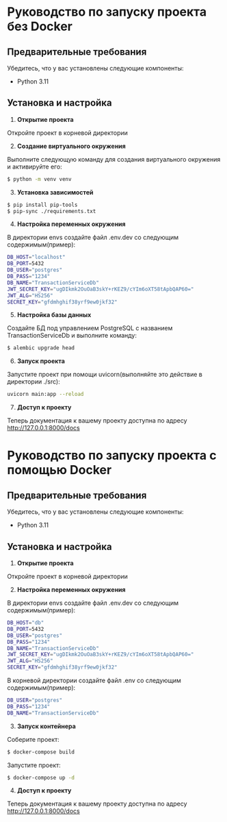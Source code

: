 # Руководство по запуску проекта без Docker

## Предварительные требования

Убедитесь, что у вас установлены следующие компоненты:
- Python 3.11

## Установка и настройка

1. **Открытие проекта**

Откройте проект в корневой директории

2. **Создание виртуального окружения**

Выполните следующую команду для создания виртуального окружения и активируйте его:
```bash
$ python -m venv venv
```

3. **Установка зависимостей**
```bash
$ pip install pip-tools
$ pip-sync ./requirements.txt
```

4. **Настройка переменных окружения**

В директории envs создайте файл .env.dev со следующим содержимым(пример):
```bash
DB_HOST="localhost"
DB_PORT=5432
DB_USER="postgres"
DB_PASS="1234"
DB_NAME="TransactionServiceDb"
JWT_SECRET_KEY="ugDIkmk2OuOaB3skY+rKEZ9/cYIm6oXT58tApbQAP60="
JWT_ALG="HS256"
SECRET_KEY="gfdmhghif38yrf9ew0jkf32"
```

5. **Настройка базы данных**

Создайте БД под управлением PostgreSQL с названием TransactionServiceDb и выполните команду:
```bash
$ alembic upgrade head
```

6. **Запуск проекта**

Запустите проект при помощи uvicorn(выполняйте это действие в директории ./src):
```bash
uvicorn main:app --reload
```

7. **Доступ к проекту**

Теперь документация к вашему проекту доступна по адресу http://127.0.0.1:8000/docs



# Руководство по запуску проекта с помощью Docker

## Предварительные требования

Убедитесь, что у вас установлены следующие компоненты:
- Python 3.11

## Установка и настройка

1. **Открытие проекта**

Откройте проект в корневой директории

2. **Настройка переменных окружения**

В директории envs создайте файл .env.dev со следующим содержимым(пример):
```bash
DB_HOST="db"
DB_PORT=5432
DB_USER="postgres"
DB_PASS="1234"
DB_NAME="TransactionServiceDb"
JWT_SECRET_KEY="ugDIkmk2OuOaB3skY+rKEZ9/cYIm6oXT58tApbQAP60="
JWT_ALG="HS256"
SECRET_KEY="gfdmhghif38yrf9ew0jkf32"
```

В корневой директории создайте файл .env со следующим содержимым(пример):
```bash
DB_USER="postgres"
DB_PASS="1234"
DB_NAME="TransactionServiceDb"
```

3. **Запуск контейнера**

Соберите проект:
```bash
$ docker-compose build
```
Запустите проект:
```bash
$ docker-compose up -d
```

4. **Доступ к проекту**

Теперь документация к вашему проекту доступна по адресу http://127.0.0.1:8000/docs
